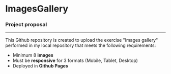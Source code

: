 # ImagesGallery
### Project proposal
---
This Github repository is created to upload the exercise "Images gallery" performed in my local repository that meets the following requirements:

* Minimum 8 **images**
* Must be **responsive** for 3 formats (Mobile, Tablet, Desktop)
* Deployed in **Github Pages**
